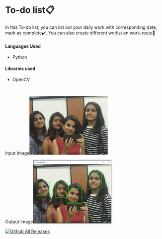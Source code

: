 <h1>To-do list📋</h1>

<p>In this To-do list, you can list out your daily work with corresponding date, mark as complete✔️. You can also create different worlist on work-route📝</p>

<h4>Languages Used</h4>
<ul>
    <li>Python</li>
</ul>

<h4>Libraries used</h4>
<ul>
    <li>OpenCV</li>
</ul>

<br>

<span>
    <p>Input Image<img src="group.jpeg" alt="Input_image" width="50%"></p>
    <p>Output Image<img src="face-detection.JPG" alt="Output_image" width="50%"></p>
</span>

[![Github All Releases](https://img.shields.io/github/downloads/dikshitakambri/Face-detection-using-Open-CV/total.svg)]()